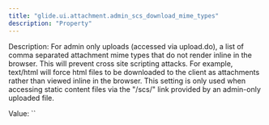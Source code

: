 ```yaml
---
title: "glide.ui.attachment.admin_scs_download_mime_types"
description: "Property"
---
```


Description: For admin only uploads (accessed via upload.do), a list of comma separated attachment mime types that do not render inline in the browser. This will prevent cross site scripting attacks. For example, text/html will force html files to be downloaded to the client as attachments rather than viewed inline in the browser. This setting is only used when accessing static content files via the "/scs/" link provided by an admin-only uploaded file.

Value: ``